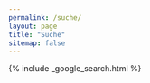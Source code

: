 ```yaml
---
permalink: /suche/
layout: page
title: "Suche"
sitemap: false
---
```


{% include _google_search.html %}